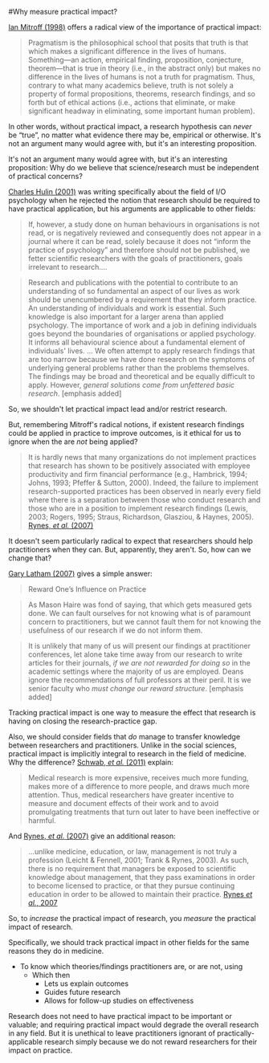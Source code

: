 #Why measure practical impact?

[Ian Mitroff (1998)](http://doi.org/10.1177/105649269871011) offers a radical view of the importance of practical impact:

>Pragmatism is the philosophical school that posits that truth is that which makes a significant difference in the lives of humans. Something—an action, empirical finding, proposition, conjecture, theorem—that is true in theory (i.e., in the abstract only) but makes no difference in the lives of humans is not a truth for pragmatism. Thus, contrary to what many academics believe, truth is not solely a property of formal propositions, theorems, research findings, and so forth but of ethical actions (i.e., actions that eliminate, or make significant headway in eliminating, some important human problem).

In other words, without practical impact, a research hypothesis can *never* be “true”, no matter what evidence there may be, empirical or otherwise.  It's not an argument many would agree with, but it's an interesting proposition.

It's not an argument many would agree with, but it's an interesting proposition: Why do we believe that science/research must be independent of practical concerns?

[Charles Hulin (2001)](http://doi.org/10.1111/1464-0597.00055) was writing specifically about the field of I/O psychology when he rejected the notion that research should be required to have practical application, but his arguments are applicable to other fields:

>If, however, a study done on human behaviours in organisations is not read, or is negatively reviewed and consequently does not appear in a journal where it can be read, solely because it does not “inform the practice of psychology” and therefore should not be published, we fetter scientific researchers with the goals of practitioners, goals irrelevant to research.…

>Research and publications with the potential to contribute to an understanding of so fundamental an aspect of our lives as work should be unencumbered by a requirement that they inform practice. An understanding of individuals and work is essential. Such knowledge is also important for a larger arena than applied psychology. The importance of work and a job in defining individuals goes beyond the boundaries of organisations or applied psychology. It informs all behavioural science about a fundamental element of individuals' lives. … We often attempt to apply research findings that are too narrow because we have done research on the symptoms of underlying general problems rather than the problems themselves. The findings may be broad and theoretical and be equally difficult to apply. However, *general solutions come from unfettered basic research*. [emphasis added]

So, we shouldn't let practical impact lead and/or restrict research.

But, remembering Mitroff's radical notions, if existent research findings could be applied in practice to improve outcomes, is it ethical for us to ignore when the are *not* being applied?

>It is hardly news that many organizations do not implement practices that research has shown to be positively associated with employee productivity and firm financial performance (e.g., Hambrick, 1994; Johns, 1993; Pfeffer & Sutton, 2000). Indeed, the failure to implement research-supported practices has been observed in nearly every field where there is a separation between those who conduct research and those who are in a position to implement research findings (Lewis, 2003; Rogers, 1995; Straus, Richardson, Glasziou, & Haynes, 2005).  [Rynes, *et al.* (2007)](http://doi.org/10.5465/AMJ.2007.27151939)

It doesn't seem particularly radical to expect that researchers should help practitioners when they can.  But, apparently, they aren't.  So, how can we change that?

[Gary Latham (2007)](http://doi.org/10.5465/AMJ.2007.27153899) gives a simple answer:

>Reward One’s Influence on Practice

>As Mason Haire was fond of saying, that which gets measured gets done. We can fault ourselves for not knowing what is of paramount concern to practitioners, but we cannot fault them for not knowing the usefulness of our research if we do not inform them.

>It is unlikely that many of us will present our findings at practitioner conferences, let alone take time away from our research to write articles for their journals, *if we are not rewarded for doing so* in the academic settings where the majority of us are employed. Deans ignore the recommendations of full professors at their peril. It is we senior faculty who *must change our reward structure*. [emphasis added]

Tracking practical impact is one way to measure the effect that research is having on closing the research-practice gap.

Also, we should consider fields that *do* manage to transfer knowledge between researchers and practitioners.  Unlike in the social sciences, practical impact is implicitly integral to research in the field of medicine.  Why the difference?  [Schwab, *et al.* (2011)](http://doi.org/10.1287/orsc.1100.0557) explain:

>Medical research is more expensive, receives much more funding, makes more of a difference to more people, and draws much more attention. Thus, medical researchers have greater incentive to measure and document effects of their work and to avoid promulgating treatments that turn out later to have been ineffective or harmful.

And [Rynes, *et al.* (2007)](http://doi.org/10.5465/AMJ.2007.27151939) give an additional reason:

>…unlike medicine, education, or law, management is not truly a profession (Leicht & Fennell, 2001; Trank & Rynes, 2003). As such, there is no requirement that managers be exposed to scientific knowledge about management, that they pass examinations in order to become licensed to practice, or that they pursue continuing education in order to be allowed to maintain their practice.  [Rynes *et al.*, 2007](http://doi.org/10.5465/AMJ.2007.27151939)

So, to *increase* the practical impact of research, you *measure* the practical impact of research.

Specifically, we should track practical impact in other fields for the same reasons they do in medicine.

* To know which theories/findings practitioners are, or are not, using
  * Which then
    * Lets us explain outcomes
    * Guides future research
    * Allows for follow-up studies on effectiveness

Research does not need to have practical impact to be important or valuable; and requiring practical impact would degrade the overall research in any field.  But it is unethical to leave practitioners ignorant of practically-applicable research simply because we do not reward researchers for their impact on practice.






